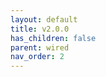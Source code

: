 ```yaml
---
layout: default
title: v2.0.0
has_children: false
parent: wired
nav_order: 2
---
```


[comment]: <> (# PCB design:)

[comment]: <> (![Front]&#40;/static/images/v2_0_0/front.png&#41;{: width="50%" })

[comment]: <> (![Back]&#40;/static/images/v2_0_0/back.png&#41;{: width="50%" })

[comment]: <> ({: .d-flex .flex-justify-around})

[comment]: <> (## Working:)

[comment]: <> (* Voltage regulator)

[comment]: <> (* User LED)

[comment]: <> (* All pinouts)

[comment]: <> (* I2C - with OLED)

[comment]: <> (* UART - Split communication)

[comment]: <> (* UART Half duplex on D0, D1, D2, D3)

[comment]: <> (* VUSB sense)

[comment]: <> (* RGB)

